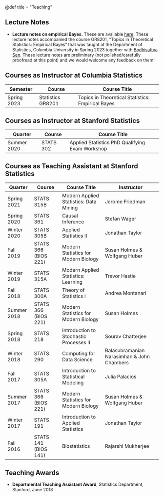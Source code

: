 @def title = "Teaching"

## Lecture Notes

* **Lecture notes on empirical Bayes.** These are available [here](/assets/lecture_notes/Statistics-GR8201-Spring-2023.pdf).
These lecture notes accompanied the course GR8201, “Topics in Theoretical Statistics: Empirical Bayes” that was taught at the Department of Statistics, Columbia University in Spring 2023 together with [Bodhisattva Sen](http://www.stat.columbia.edu/~bodhi/Bodhi/Welcome.html).
These lecture notes are preliminary (not polished/carefully proofread at this point) and we would welcome any feedback on them!


## Courses as Instructor at Columbia Statistics

| Semester        | Course              |   Course Title                                                        | 
| --------------- | ------------------- | --------------------------------------------------------------------- | 
| Spring 2023     | Statistics GR8201   | Topics in Theoretical Statistics: Empirical Bayes                     | 

 
## Courses as Instructor at Stanford Statistics

| Quarter         | Course              |   Course Title                                                        | 
| --------------- | ------------------- | --------------------------------------------------------------------- | 
| Summer 2020     | STATS 302           | Applied Statistics PhD Qualifying Exam Workshop                       | 

## Courses as Teaching Assistant at Stanford Statistics



| Quarter         | Course              |   Course Title                          | Instructor
| --------------- | ------------------- | ----------------------------------------| -----------
| Spring 2021     | STATS 315B          | Modern Applied Statistics: Data Mining  | Jerome Friedman
| Spring 2020     | STATS 361           | Causal Inference                        | Stefan Wager
| Winter 2020     | STATS 305B          | Applied Statistics II                   | Jonathan Taylor
| Fall 2019       | STATS 366 (BIOS 221)| Modern Statistics for Modern Biology    | Susan Holmes & Wolfgang Huber
| Winter 2019     | STATS 315A          | Modern Applied Statistics: Learning     | Trevor Hastie
| Fall 2018       | STATS 300A          | Theory of Statistics I                  | Andrea Montanari
| Summer 2018     | STATS 366 (BIOS 221)| Modern Statistics for Modern Biology    | Susan Holmes
| Spring 2018     | STATS 218           | Introduction to Stochastic Processes II | Sourav Chatterjee
| Winter 2018     | STATS 290           | Computing for Data Science              | Balasubramanian Narasimhan & John Chambers
| Fall 2017       | STATS 305A          | Introduction to Statistical Modeling    | Julia Palacios
| Summer 2017     | STATS 366 (BIOS 221)| Modern Statistics for Modern Biology    | Susan Holmes & Wolfgang Huber
| Winter 2017     | STATS 191           | Introduction to Applied Statistics      | Jonathan Taylor        
| Fall 2016       | STATS 141 (BIOS 141)| Biostatistics                           | Rajarshi Mukherjee


## Teaching Awards


* **Departmental Teaching Assistant Award**, Statistics Department, Stanford, June 2018
